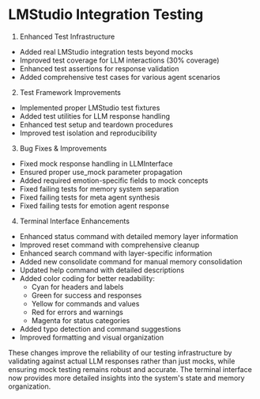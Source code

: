 # LMStudio Integration Testing

1. Enhanced Test Infrastructure
- Added real LMStudio integration tests beyond mocks
- Improved test coverage for LLM interactions (30% coverage)
- Enhanced test assertions for response validation
- Added comprehensive test cases for various agent scenarios

2. Test Framework Improvements
- Implemented proper LMStudio test fixtures
- Added test utilities for LLM response handling
- Enhanced test setup and teardown procedures
- Improved test isolation and reproducibility

3. Bug Fixes & Improvements
- Fixed mock response handling in LLMInterface
- Ensured proper use_mock parameter propagation
- Added required emotion-specific fields to mock concepts
- Fixed failing tests for memory system separation
- Fixed failing tests for meta agent synthesis
- Fixed failing tests for emotion agent response

4. Terminal Interface Enhancements
- Enhanced status command with detailed memory layer information
- Improved reset command with comprehensive cleanup
- Enhanced search command with layer-specific information
- Added new consolidate command for manual memory consolidation
- Updated help command with detailed descriptions
- Added color coding for better readability:
  * Cyan for headers and labels
  * Green for success and responses
  * Yellow for commands and values
  * Red for errors and warnings
  * Magenta for status categories
- Added typo detection and command suggestions
- Improved formatting and visual organization

These changes improve the reliability of our testing infrastructure by validating against actual LLM responses rather than just mocks, while ensuring mock testing remains robust and accurate. The terminal interface now provides more detailed insights into the system's state and memory organization.
